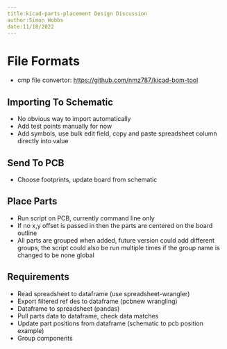 ```yaml
---
title:kicad-parts-placement Design Discussion
author:Simon Hobbs
date:11/18/2022
---
```

# File Formats

+ cmp file convertor: https://github.com/nmz787/kicad-bom-tool

## Importing To Schematic
+ No obvious way to import automatically
+ Add test points manually for now
+ Add symbols, use bulk edit field, copy and paste spreadsheet column directly into value


## Send To PCB
+ Choose footprints, update board from schematic


## Place Parts
+ Run script on PCB, currently command line only
+ If no x,y offset is passed in then the parts are centered on the board outline
+ All parts are grouped when added, future version could add different groups, the script could also be run multiple times if the group name is changed to be none global


## Requirements
+ Read spreadsheet to dataframe (use spreadsheet-wrangler)
+ Export filtered ref des to dataframe (pcbnew wrangling)
+ Dataframe to spreadsheet (pandas)
+ Pull parts data to dataframe, check data matches
+ Update part positions from dataframe (schematic to pcb position example)
+ Group components
